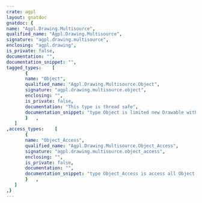 ```yaml
---
crate: agpl
layout: gnatdoc
gnatdoc: {
name: "Agpl.Drawing.Multisource",
qualified_name: "Agpl.Drawing.Multisource",
signature: "agpl.drawing.multisource",
enclosing: "agpl.drawing",
is_private: false,
documentation: "",
documentation_snippet: "",
tagged_types:    [
       {
       name: "Object",
       qualified_name: "Agpl.Drawing.Multisource.Object",
       signature: "agpl.drawing.multisource.object",
       enclosing: "",
       is_private: false,
       documentation: "This type is thread safe",
       documentation_snippet: "type Object is limited new Drawable with private;",
       }   ,
   ]
,access_types:    [
       {
       name: "Object_Access",
       qualified_name: "Agpl.Drawing.Multisource.Object_Access",
       signature: "agpl.drawing.multisource.object_access",
       enclosing: "",
       is_private: false,
       documentation: "",
       documentation_snippet: "type Object_Access is access all Object'Class;",
       }   ,
   ]
,}
---
```

